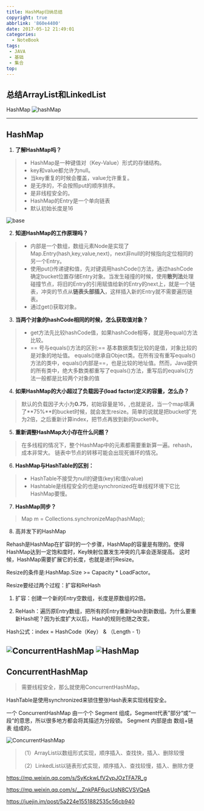 ```yaml
---
title: HashMap归纳总结
copyright: true
abbrlink: '860e4400'
date: 2017-05-12 21:49:01
categories:
  - NoteBook
tags: 
 - JAVA
 - 基础
 - 集合
top:
---
```

## 总结ArrayList和LinkedList
HashMap
![hashMap](hashMap.jpg)

<!-- more -->

---
## HashMap
1. **了解HashMap吗？**

>  - HashMap是一种键值对（Key-Value）形式的存储结构。
>  - key和value都允许为null。
>  - 当key重复的时候会覆盖，value允许重复。
>  - 是无序的，不会按照put的顺序排序。
>  - 是非线程安全的。
>  - HashMap的Entry是一个单向链表
>  - 默认初始长度是16

![base](base.jpg)

2. **知道HashMap的工作原理吗？**
 
> - 内部是一个数组，数组元素Node是实现了Map.Entry(hash,key,value,next)，next非null的时候指向定位相同的另一个Entry。
> - 使用put()传递键和值，先对键调用hashCode()方法，通过hashCode确定bucket位置存储Entry对象。当发生碰撞的时候，使用**散列法**处理碰撞节点，将旧的Entry的引用赋值给新的Entry的next上，就是一个链表，冲突的节点从**链表头部插入**，这样插入新的Entry就不需要遍历链表。
> - 通过get()获取对象。

3. **当两个对象的hashCode相同的时候，怎么获取值对象？**

> - get方法先比较hashCode值，如果hashCode相等，就是用equal()方法比较。
> - == 号与equals()方法的区别:== 基本数据类型比较的是值，对象比较的是对象的地址值。
>  equals()继承自Object类。在所有没有重写equals()方法的类中，equals()内部是==，也是比较的地址值。然而，Java提供的所有类中，绝大多数类都重写了equals()方法，重写后的equals()方法一般都是比较两个对象的值


4. **如果HashMap的大小超过了负载因子(load factor)定义的容量，怎么办？**

> 默认的负载因子大小为**0.75**，初始容量是16，,也就是说，当一个map填满了**75%**的bucket时候，就会发生resize。简单的说就是把bucket扩充为2倍，之后重新计算index，把节点再放到新的bucket中。

5. **重新调整HashMap大小存在什么问题？**

> 在多线程的情况下，整个HashMap中的元素都需要重新算一遍。rehash，成本非常大。
> 链表中节点的转移可能会出现死循环的情况。

6. **HashMap与HashTable的区别：**

> - HashTable不接受为null的键值(key)和值(value)
> - Hashtable是线程安全的也是synchronized在单线程环境下它比HashMap要慢。

7. **HashMap同步？**

> Map m = Collections.synchronizeMap(hashMap);

8. 高并发下的HashMap

Rehash是HashMap在扩容时的一个步骤，HashMap的容量是有限的。使得HashMap达到一定饱和度时，Key映射位置发生冲突的几率会逐渐提高。
这时候，HashMap需要扩展它的长度，也就是进行Resize。

Resize的条件是:HashMap.Size >= Capacity * LoadFactor。

Resize要经过两个过程：扩容和ReHash
1. 扩容：创建一个新的Entry空数组，长度是原数组的2倍。
 
2. ReHash：遍历原Entry数组，把所有的Entry重新Hash到新数组。为什么要重新Hash呢？因为长度扩大以后，Hash的规则也随之改变。

Hash公式：index = HashCode（Key） & （Length - 1）



![ConcurrentHashMap](ConcurrentHashMap.png)
![HashMap](HashMap.jpg)
---
## ConcurrentHashMap

> 需要线程安全，那么就使用ConcurrentHashMap。


HashTable是使用synchronized来锁住整张Hash表来实现线程安全。

一个 ConcurrentHashMap 由一个个 Segment 组成，Segment代表”部分“或”一段“的意思，所以很多地方都会将其描述为分段锁。
Segment 内部是由 数组+链表 组成的。

![ConcurrentHashMap](ConcurrentHashMap.jpg)



> （1）ArrayList以数组形式实现，顺序插入、查找快，插入、删除较慢
>    
> （2）LinkedList以链表形式实现，顺序插入、查找较慢，插入、删除方便

https://mp.weixin.qq.com/s/SyKckwLfV2ypJOzTFA7R_g

https://mp.weixin.qq.com/s/__ZnkPAF6ucUqN8CVSVQeA

https://juejin.im/post/5a224e1551882535c56cb940
